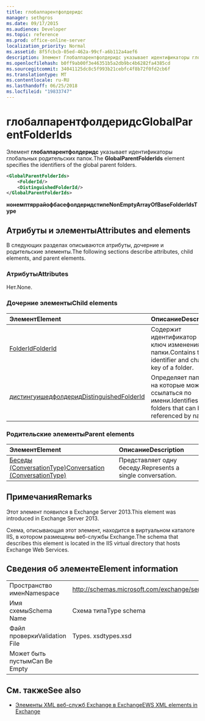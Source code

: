 ```yaml
---
title: глобалпарентфолдеридс
manager: sethgros
ms.date: 09/17/2015
ms.audience: Developer
ms.topic: reference
ms.prod: office-online-server
localization_priority: Normal
ms.assetid: 8f5fcbcb-05ed-462a-99cf-a6b112a4aef6
description: Элемент Глобалпарентфолдеридс указывает идентификаторы глобальных родительских папок.
ms.openlocfilehash: b0ff9ab00f3e46351b5a2db9bc4b6282fa4385cd
ms.sourcegitcommit: 34041125dc8c5f993b21cebfc4f8b72f0fd2cb6f
ms.translationtype: MT
ms.contentlocale: ru-RU
ms.lasthandoff: 06/25/2018
ms.locfileid: "19833747"
---
```

# <a name="globalparentfolderids"></a><span data-ttu-id="f2f3d-103">глобалпарентфолдеридс</span><span class="sxs-lookup"><span data-stu-id="f2f3d-103">GlobalParentFolderIds</span></span>

<span data-ttu-id="f2f3d-104">Элемент **глобалпарентфолдеридс** указывает идентификаторы глобальных родительских папок.</span><span class="sxs-lookup"><span data-stu-id="f2f3d-104">The **GlobalParentFolderIds** element specifies the identifiers of the global parent folders.</span></span> 
  
```XML
<GlobalParentFolderIds>
    <FolderId/>
    <DistinguishedFolderId/>
</GlobalParentFolderIds>
```

 <span data-ttu-id="f2f3d-105">**нонемптяррайофбасефолдеридстипе**</span><span class="sxs-lookup"><span data-stu-id="f2f3d-105">**NonEmptyArrayOfBaseFolderIdsType**</span></span>
## <a name="attributes-and-elements"></a><span data-ttu-id="f2f3d-106">Атрибуты и элементы</span><span class="sxs-lookup"><span data-stu-id="f2f3d-106">Attributes and elements</span></span>

<span data-ttu-id="f2f3d-107">В следующих разделах описываются атрибуты, дочерние и родительские элементы.</span><span class="sxs-lookup"><span data-stu-id="f2f3d-107">The following sections describe attributes, child elements, and parent elements.</span></span>
  
### <a name="attributes"></a><span data-ttu-id="f2f3d-108">Атрибуты</span><span class="sxs-lookup"><span data-stu-id="f2f3d-108">Attributes</span></span>

<span data-ttu-id="f2f3d-109">Нет.</span><span class="sxs-lookup"><span data-stu-id="f2f3d-109">None.</span></span>
  
### <a name="child-elements"></a><span data-ttu-id="f2f3d-110">Дочерние элементы</span><span class="sxs-lookup"><span data-stu-id="f2f3d-110">Child elements</span></span>

|<span data-ttu-id="f2f3d-111">**Элемент**</span><span class="sxs-lookup"><span data-stu-id="f2f3d-111">**Element**</span></span>|<span data-ttu-id="f2f3d-112">**Описание**</span><span class="sxs-lookup"><span data-stu-id="f2f3d-112">**Description**</span></span>|
|:-----|:-----|
|[<span data-ttu-id="f2f3d-113">FolderId</span><span class="sxs-lookup"><span data-stu-id="f2f3d-113">FolderId</span></span>](folderid.md) <br/> |<span data-ttu-id="f2f3d-114">Содержит идентификатор и ключ изменения папки.</span><span class="sxs-lookup"><span data-stu-id="f2f3d-114">Contains the identifier and change key of a folder.</span></span>  <br/> |
|[<span data-ttu-id="f2f3d-115">дистингуишедфолдерид</span><span class="sxs-lookup"><span data-stu-id="f2f3d-115">DistinguishedFolderId</span></span>](distinguishedfolderid.md) <br/> |<span data-ttu-id="f2f3d-116">Определяет папки, на которые можно ссылаться по имени.</span><span class="sxs-lookup"><span data-stu-id="f2f3d-116">Identifies folders that can be referenced by name.</span></span>  <br/> |
   
### <a name="parent-elements"></a><span data-ttu-id="f2f3d-117">Родительские элементы</span><span class="sxs-lookup"><span data-stu-id="f2f3d-117">Parent elements</span></span>

|<span data-ttu-id="f2f3d-118">**Элемент**</span><span class="sxs-lookup"><span data-stu-id="f2f3d-118">**Element**</span></span>|<span data-ttu-id="f2f3d-119">**Описание**</span><span class="sxs-lookup"><span data-stu-id="f2f3d-119">**Description**</span></span>|
|:-----|:-----|
|[<span data-ttu-id="f2f3d-120">Беседы (ConversationType)</span><span class="sxs-lookup"><span data-stu-id="f2f3d-120">Conversation (ConversationType)</span></span>](conversation-conversationtype.md) <br/> |<span data-ttu-id="f2f3d-121">Представляет одну беседу.</span><span class="sxs-lookup"><span data-stu-id="f2f3d-121">Represents a single conversation.</span></span>  <br/> |
   
## <a name="remarks"></a><span data-ttu-id="f2f3d-122">Примечания</span><span class="sxs-lookup"><span data-stu-id="f2f3d-122">Remarks</span></span>

<span data-ttu-id="f2f3d-123">Этот элемент появился в Exchange Server 2013.</span><span class="sxs-lookup"><span data-stu-id="f2f3d-123">This element was introduced in Exchange Server 2013.</span></span>
  
<span data-ttu-id="f2f3d-124">Схема, описывающая этот элемент, находится в виртуальном каталоге IIS, в котором размещены веб-службы Exchange.</span><span class="sxs-lookup"><span data-stu-id="f2f3d-124">The schema that describes this element is located in the IIS virtual directory that hosts Exchange Web Services.</span></span>
  
## <a name="element-information"></a><span data-ttu-id="f2f3d-125">Сведения об элементе</span><span class="sxs-lookup"><span data-stu-id="f2f3d-125">Element information</span></span>

|||
|:-----|:-----|
|<span data-ttu-id="f2f3d-126">Пространство имен</span><span class="sxs-lookup"><span data-stu-id="f2f3d-126">Namespace</span></span>  <br/> |http://schemas.microsoft.com/exchange/services/2006/types  <br/> |
|<span data-ttu-id="f2f3d-127">Имя схемы</span><span class="sxs-lookup"><span data-stu-id="f2f3d-127">Schema Name</span></span>  <br/> |<span data-ttu-id="f2f3d-128">Схема типа</span><span class="sxs-lookup"><span data-stu-id="f2f3d-128">Type schema</span></span>  <br/> |
|<span data-ttu-id="f2f3d-129">Файл проверки</span><span class="sxs-lookup"><span data-stu-id="f2f3d-129">Validation File</span></span>  <br/> |<span data-ttu-id="f2f3d-130">Types. xsd</span><span class="sxs-lookup"><span data-stu-id="f2f3d-130">types.xsd</span></span>  <br/> |
|<span data-ttu-id="f2f3d-131">Может быть пустым</span><span class="sxs-lookup"><span data-stu-id="f2f3d-131">Can Be Empty</span></span>  <br/> ||
   
## <a name="see-also"></a><span data-ttu-id="f2f3d-132">См. также</span><span class="sxs-lookup"><span data-stu-id="f2f3d-132">See also</span></span>



- [<span data-ttu-id="f2f3d-133">Элементы XML веб-служб Exchange в Exchange</span><span class="sxs-lookup"><span data-stu-id="f2f3d-133">EWS XML elements in Exchange</span></span>](ews-xml-elements-in-exchange.md)

